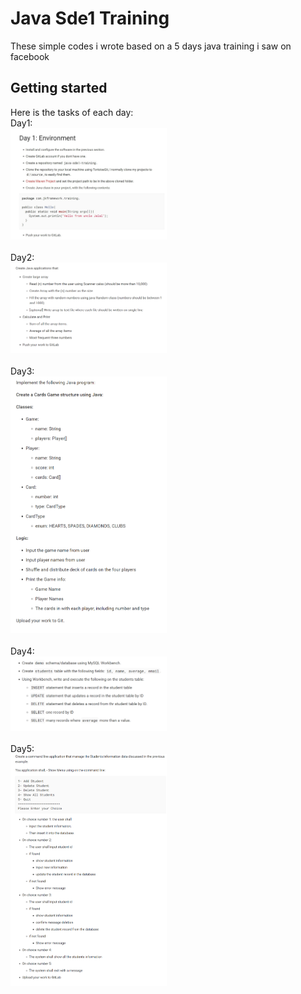 # Java Sde1 Training

These simple codes i wrote based on a 5 days java training  i saw on facebook

## Getting started
Here is the tasks of each day:
<br>
Day1:
<br>
<img src="readme/day1.jpg" width="250"/> 
<br><br>
Day2:
<br>
<img src="readme/day2.png" width="250"/> 
<br><br>
Day3:
<br>
<img src="readme/day3.png" width="250"/>
<br><br>
Day4:
<br>
<img src="readme/day4.png" width="250"/> 
<br><br>
Day5:
<br>
<img src="readme/day5.png" width="250"/> 
